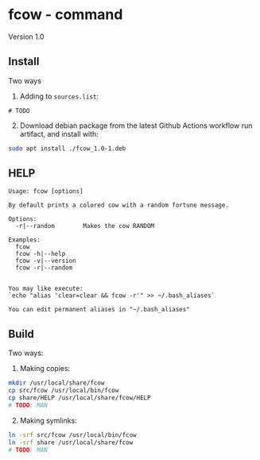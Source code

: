 # fcow - command
Version 1.0

## Install
Two ways
1. Adding to `sources.list`:
```
# TODO
```

2. Download debian package from the latest Github Actions workflow run artifact, and install with:
```sh
sudo apt install ./fcow_1.0-1.deb
```

## HELP
```
Usage: fcow [options]

By default prints a colored cow with a random fortune message.

Options:
  -r|--random        Makes the cow RANDOM

Examples:
  fcow
  fcow -h|--help
  fcow -v|--version
  fcow -r|--random


You may like execute:
`echo "alias 'clear=clear && fcow -r'" >> ~/.bash_aliases`

You can edit permanent aliases in "~/.bash_aliases"

```

## Build
Two ways:

1. Making copies:
```sh
mkdir /usr/local/share/fcow
cp src/fcow /usr/local/bin/fcow
cp share/HELP /usr/local/share/fcow/HELP
# TODO: MAN
```

2. Making symlinks:
```sh
ln -srf src/fcow /usr/local/bin/fcow
ln -srf share /usr/local/share/fcow
# TODO: MAN
```

